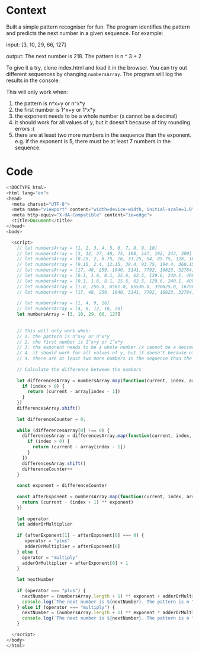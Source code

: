 # Context
Built a simple pattern recogniser for fun. The program identifies the pattern and predicts the next number in a given sequence. For example:

input: [3, 10, 29, 66, 127]

output: The next number is 218. The pattern is n ^ 3 + 2

To give it a try, clone index.html and load it in the browser. You can try out different sequences by changing `numbersArray`. The program will log the results in the console.

This will only work when:
1. the pattern is n^x+y or n^x*y
2. the first number is 1^x+y or 1^x*y
3. the exponent needs to be a whole number (x cannot be a decimal)
4. it should work for all values of y, but it doesn't because of tiny rounding errors :(
4. there are at least two more numbers in the sequence than the exponent. e.g. if the exponent is 5, there must be at least 7 numbers in the sequence.

# Code

```js
<!DOCTYPE html>
<html lang="en">
<head>
  <meta charset="UTF-8">
  <meta name="viewport" content="width=device-width, initial-scale=1.0">
  <meta http-equiv="X-UA-Compatible" content="ie=edge">
  <title>Document</title>
</head>
<body>

  <script>
    // let numbersArray = [1, 2, 3, 4, 5, 6, 7, 8, 9, 10]
    // let numbersArray = [3, 12, 27, 48, 75, 108, 147, 192, 243, 300]
    // let numbersArray = [0.25, 2, 6.75, 16, 31.25, 54, 85.75, 128, 182.25, 250]
    // let numbersArray = [0.15, 2.4, 12.15, 38.4, 93.75, 194.4, 360.15, 614.4, 984.15, 1500]
    // let numbersArray = [17, 48, 259, 1040, 3141, 7792, 16823, 32784, 59065, 100016]
    // let numbersArray = [0.1, 1.6, 8.1, 25.6, 62.5, 129.6, 240.1, 409.6, 656.1, 1000.0]
    // let numbersArray = [0.1, 1.6, 8.1, 25.6, 62.5, 129.6, 240.1, 409.6, 656.1, 1000.0]
    // let numbersArray = [1.0, 256.0, 6561.0, 65536.0, 390625.0, 1679616.0, 5764801.0, 16777216.0, 43046721.0, 100000000.0]
    // let numbersArray = [17, 48, 259, 1040, 3141, 7792, 16823, 32784, 59065, 100016]
    
    // let numbersArray = [1, 4, 9, 16]
    // let numbersArray = [4, 8, 12, 16, 20]
    let numbersArray = [3, 10, 29, 66, 127]
    
    
    // This will only work when:
    // 1. the pattern is n^x+y or n^x*y
    // 2. the first number is 1^x+y or 1^x*y
    // 3. the exponent needs to be a whole number (x cannot be a decimal)
    // 4. it should work for all values of y, but it doesn't because of tiny rounding errors :(
    // 4. there are at least two more numbers in the sequence than the exponent. e.g. if the exponent is 5, there must be at least 7 numbers in the sequence.
    
    // Calculate the difference between the numbers
    
    let differencesArray = numbersArray.map(function(current, index, array) {
      if (index > 0) {
        return (current - array[index - 1])
      }
    })
    differencesArray.shift()
    
    let differenceCounter = 0;
    
    while (differencesArray[0] !== 0) {
      differencesArray = differencesArray.map(function(current, index, array) {
        if (index > 0) {
          return (current - array[index - 1])
        }
      })
      differencesArray.shift()
      differenceCounter++
    }
    
    const exponent = differenceCounter
    
    const afterExponent = numbersArray.map(function(current, index, array) {
      return (current - (index + 1) ** exponent)
    })
    
    let operator
    let adderOrMultiplier
    
    if (afterExponent[1] - afterExponent[0] === 0) {
       operator = "plus"
       adderOrMultiplier = afterExponent[0]
    } else {
      operator = "multiply"
      adderOrMultiplier = afterExponent[0] + 1
    } 
    
    let nextNumber
    
    if (operator === "plus") {
      nextNumber = (numbersArray.length + 1) ** exponent + adderOrMultiplier;
      console.log(`The next number is ${nextNumber}. The pattern is n ^ ${exponent} + ${adderOrMultiplier}`)
    } else if (operator === "multiply") {
      nextNumber = (numbersArray.length + 1) ** exponent * adderOrMultiplier
      console.log(`The next number is ${nextNumber}. The pattern is n ^ ${exponent} * ${adderOrMultiplier}`)
    } 

  </script>
</body>
</html>
```